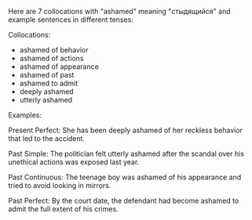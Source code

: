 Here are 7 collocations with "ashamed" meaning "стыдящийся" and example sentences in different tenses:

Collocations:
- ashamed of behavior
- ashamed of actions
- ashamed of appearance
- ashamed of past
- ashamed to admit
- deeply ashamed
- utterly ashamed

Examples:

Present Perfect: She has been deeply ashamed of her reckless behavior that led to the accident.

Past Simple: The politician felt utterly ashamed after the scandal over his unethical actions was exposed last year.

Past Continuous: The teenage boy was ashamed of his appearance and tried to avoid looking in mirrors.

Past Perfect: By the court date, the defendant had become ashamed to admit the full extent of his crimes.